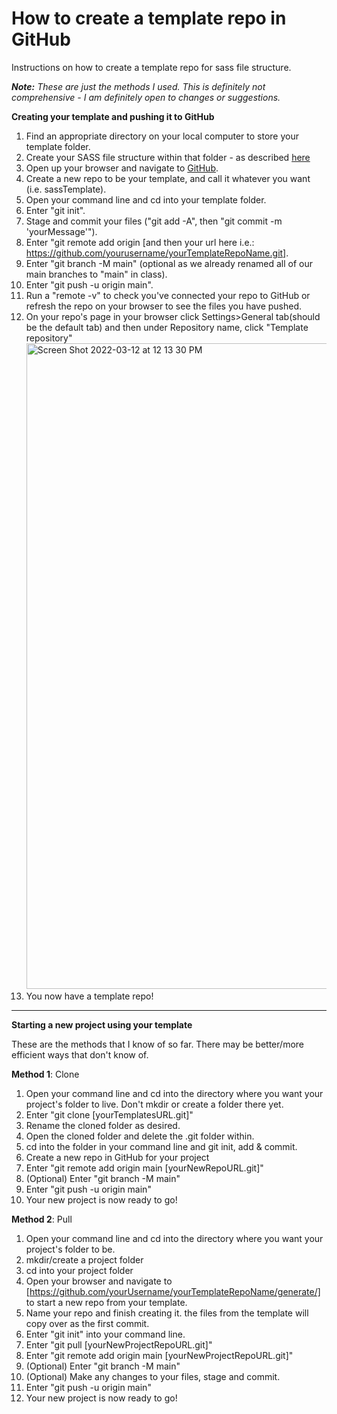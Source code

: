 # How to create a template repo in GitHub
Instructions on how to create a template repo for sass file structure.

<em><strong>Note:</strong> These are just the methods I used. This is definitely not comprehensive - I am definitely open to changes or suggestions.</em>


<strong>Creating your template and pushing it to GitHub</strong>
1. Find an appropriate directory on your local computer to store your template folder.
2. Create your SASS file structure within that folder - as described <a href=https://github.com/HackerYou/bootcamp-notes/blob/main/stuff-you-need-to-know/resources-and-cheat-sheets/live-sass-setup.md>here</a>
3. Open up your browser and navigate to <a href=https://github.com>GitHub</a>.
4. Create a new repo to be your template, and call it whatever you want (i.e. sassTemplate).
5. Open your command line and cd into your template folder.
6. Enter "git init".
7. Stage and commit your files ("git add -A", then "git commit -m 'yourMessage'").
8. Enter "git remote add origin [and then your url here i.e.: https://github.com/yourusername/yourTemplateRepoName.git].
9. Enter "git branch -M main" (optional as we already renamed all of our main branches to "main" in class).
10. Enter "git push -u origin main".
11. Run a "remote -v" to check you've connected your repo to GitHub or refresh the repo on your browser to see the files you have pushed.
12. On your repo's page in your browser click Settings>General tab(should be the default tab) and then under Repository name, click "Template repository"<img width="1033" alt="Screen Shot 2022-03-12 at 12 13 30 PM" src="https://user-images.githubusercontent.com/22135594/158028257-0401375c-1f3c-486b-a3ec-7ec113963373.png">
13. You now have a template repo!
<hr>
<strong>Starting a new project using your template</strong>

These are the methods that I know of so far. There may be better/more efficient ways that don't know of.

<strong>Method 1</strong>: Clone

1. Open your command line and cd into the directory where you want your project's folder to live. Don't mkdir or create a folder there yet.
2. Enter "git clone [yourTemplatesURL.git]"
3. Rename the cloned folder as desired.
4. Open the cloned folder and delete the .git folder within.
5. cd into the folder in your command line and git init, add & commit.
6. Create a new repo in GitHub for your project
7. Enter "git remote add origin main [yourNewRepoURL.git]"
8. (Optional) Enter "git branch -M main"
9. Enter "git push -u origin main"
10. Your new project is now ready to go!

<strong>Method 2</strong>: Pull

1. Open your command line and cd into the directory where you want your project's folder to be.
2. mkdir/create a project folder
3. cd into your project folder
4. Open your browser and navigate to [https://github.com/yourUsername/yourTemplateRepoName/generate/] to start a new repo from your template.
5. Name your repo and finish creating it. the files from the template will copy over as the first commit.
6. Enter "git init" into your command line.
7. Enter "git pull [yourNewProjectRepoURL.git]"
8. Enter "git remote add origin main [yourNewProjectRepoURL.git]"
9. (Optional) Enter "git branch -M main"
10. (Optional) Make any changes to your files, stage and commit.
12. Enter "git push -u origin main"
13. Your new project is now ready to go!
